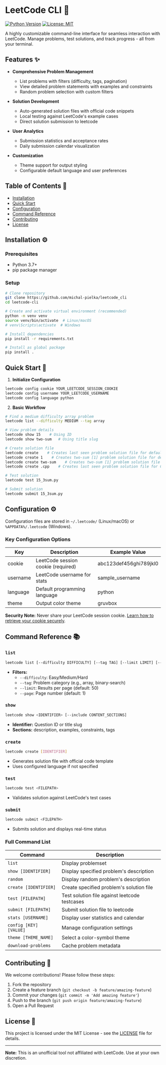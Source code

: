 # LeetCode CLI 🚀

[![Python Version](https://img.shields.io/badge/python-3.7%2B-blue)](https://www.python.org/)
[![License: MIT](https://img.shields.io/badge/License-MIT-yellow.svg)](LICENSE)

A highly customizable command-line interface for seamless interaction with LeetCode. Manage problems, test solutions, and track progress - all from your terminal.

## Features ✨

- **Comprehensive Problem Management**
  - List problems with filters (difficulty, tags, pagination)
  - View detailed problem statements with examples and constraints
  - Random problem selection with custom filters

- **Solution Development**
  - Auto-generated solution files with official code snippets
  - Local testing against LeetCode's example cases
  - Direct solution submission to leetcode

- **User Analytics**
  - Submission statistics and acceptance rates
  - Daily submission calendar visualization

- **Customization**
  - Theme support for output styling
  - Configurable default language and user preferences

## Table of Contents 📖
- [Installation](#installation)
- [Quick Start](#quick-start)
- [Configuration](#configuration)
- [Command Reference](#command-reference)
- [Contributing](#contributing)
- [License](#license)

## Installation ⚙️

### Prerequisites
- Python 3.7+
- pip package manager

### Setup
```bash
# Clone repository
git clone https://github.com/michal-pielka/leetcode_cli
cd leetcode-cli

# Create and activate virtual environment (recommended)
python -m venv venv
source venv/bin/activate  # Linux/macOS
# venv\Scripts\activate  # Windows

# Install dependencies
pip install -r requirements.txt

# Install as global package
pip install .
```

## Quick Start 🚦

1. **Initialize Configuration**
```bash
leetcode config cookie YOUR_LEETCODE_SESSION_COOKIE
leetcode config username YOUR_LEETCODE_USERNAME
leetcode config language python
```

2. **Basic Workflow**
```bash
# Find a medium difficulty array problem
leetcode list --difficulty MEDIUM --tag array

# View problem details
leetcode show 15    # Using ID
leetcode show two-sum   # Using title slug

# Create solution file
leetcode create    # Creates last seen problem solution file for default language
leetcode create 1    # Creates two-sum [1] problem solution file for default language
leetcode create two-sum    # Creates two-sum [1] problem solution file for default language
leetcode create .cpp    # Creates last seen problem solution file for C++

# Test solution
leetcode test 15_3sum.py

# Submit solution
leetcode submit 15_3sum.py
```

## Configuration ⚙️

Configuration files are stored in `~/.leetcode/` (Linux/macOS) or `%APPDATA%/.leetcode` (Windows).

### Key Configuration Options
| Key       | Description                                  | Example Value              |
|-----------|----------------------------------------------|----------------------------|
| cookie    | LeetCode session cookie (required)           | abc123def456ghi789jkl0     |
| username  | LeetCode username for stats                  | sample_username            |
| language  | Default programming language                 | python                     |
| theme     | Output color theme                           | gruvbox                       |

**Security Note:** Never share your LeetCode session cookie. [Learn how to retrieve your cookie securely](https://leetcode.com/discuss/general-discussion/1604748/using-leetcode-api-authentication-cookies).

## Command Reference 📚

### `list`
```bash
leetcode list [--difficulty DIFFICULTY] [--tag TAG] [--limit LIMIT] [--page PAGE]
```
- **Filters:**
  - `--difficulty`: Easy/Medium/Hard
  - `--tag`: Problem category (e.g., array, binary-search)
  - `--limit`: Results per page (default: 50)
  - `--page`: Page number (default: 1)

### `show`
```bash
leetcode show <IDENTIFIER> [--include CONTENT_SECTIONS]
```
- **Identifier:** Question ID or title slug
- **Sections:** description, examples, constraints, tags

### `create`
```bash
leetcode create [IDENTIFIER]
```
- Generates solution file with official code template
- Uses configured language if not specified

### `test`
```bash
leetcode test <FILEPATH>
```
- Validates solution against LeetCode's test cases

### `submit`
```bash
leetcode submit <FILEPATH>
```
- Submits solution and displays real-time status

### Full Command List
| Command               | Description                                   |
|-----------------------|-----------------------------------------------|
| `list`                | Display problemset                            |
| `show [IDENTIFIER]`   | Display specified problem's description       |
| `random`              | Display random problem's description          |
| `create [IDENTIFIER]` | Create specified problem's solution file      |
| `test [FILEPATH]`     | Test solution file against leetcode testcases |
| `submit [FILEPATH]`   | Submit solution file to leetcode              |
| `stats [USERNAME]`    | Display user statistics and calendar          |
| `config [KEY] [VALUE]`| Manage configuration settings                 |
| `theme [THEME_NAME]`  | Select a color-symbol theme                   |
| `download-problems`   | Cache problem metadata                        |

## Contributing 🤝

We welcome contributions! Please follow these steps:

1. Fork the repository
2. Create a feature branch (`git checkout -b feature/amazing-feature`)
3. Commit your changes (`git commit -m 'Add amazing feature'`)
4. Push to the branch (`git push origin feature/amazing-feature`)
5. Open a Pull Request

## License 📄

This project is licensed under the MIT License - see the [LICENSE](LICENSE) file for details.

---

**Note:** This is an unofficial tool not affiliated with LeetCode. Use at your own discretion.
```

